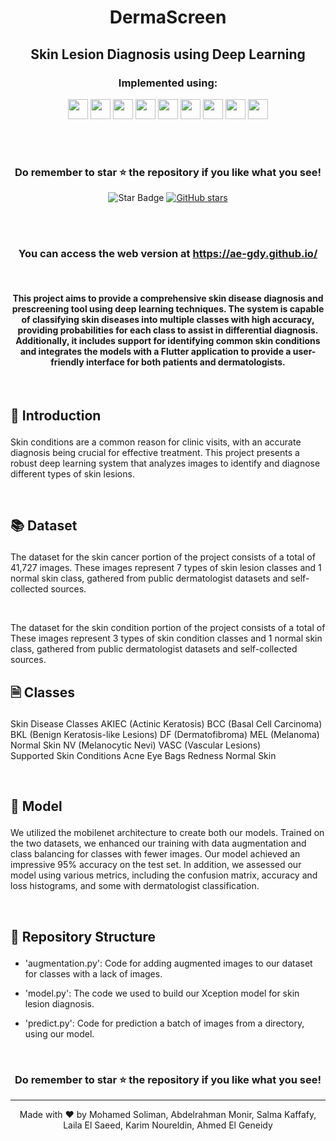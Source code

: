 #  <p align ="center" height="40px" width="40px"> DermaScreen </p>
##  <p align ="center" height="40px" width="40px"> Skin Lesion Diagnosis using Deep Learning </p>


### <p align ="center"> Implemented using: </p>
<p align ="center">
<a href="https://www.python.org/" target="_blank" rel="noreferrer">   <img src="https://upload.wikimedia.org/wikipedia/commons/thumb/c/c3/Python-logo-notext.svg/800px-Python-logo-notext.svg.png" width="32" height="32" /></a>
<a href="https://opencv.org/" target="_blank" rel="noreferrer">   <img src="https://opencv.org/wp-content/uploads/2022/05/logo.png" width="32" height="32" /></a>  
<a href="https://keras.io/" target="_blank" rel="noreferrer">   <img src="https://upload.wikimedia.org/wikipedia/commons/thumb/a/ae/Keras_logo.svg/1200px-Keras_logo.svg.png" width="32" height="32" /></a> 
<a href="https://www.tensorflow.org/" target="_blank" rel="noreferrer">   <img src="https://upload.wikimedia.org/wikipedia/commons/thumb/2/2d/Tensorflow_logo.svg/115px-Tensorflow_logo.svg.png?20170429160244" width="32" height="32" /></a> 
<a href="https://scikit-learn.org/stable/" target="_blank" rel="noreferrer">   <img src="https://e7.pngegg.com/pngimages/309/384/png-clipart-scikit-learn-python-computer-icons-scikit-machine-learning-learning-text-orange.png" width="32" height="32" /></a>  
<a href="https://numpy.org/" target="_blank" rel="noreferrer">   <img src="https://numpy.org/images/logo.svg" width="32" height="32" /></a>  
<a href="https://seaborn.pydata.org/" target="_blank" rel="noreferrer">   <img src="https://seaborn.pydata.org/_images/logo-tall-lightbg.svg" width="32" height="32" /></a> 
<a href="https://streamlit.io/" target="_blank" rel="noreferrer">   <img src="https://streamlit.io/images/brand/streamlit-mark-color.png" width="32" height="32" /></a> 
<a href="https://matplotlib.org/" target="_blank" rel="noreferrer">   <img src="https://upload.wikimedia.org/wikipedia/commons/thumb/0/01/Created_with_Matplotlib-logo.svg/2048px-Created_with_Matplotlib-logo.svg.png" width="32" height="32" /></a> 
</p>

<br><br>
### <p align ="center"> Do remember to star ⭐ the repository if you like what you see!</p>
<p align="center">
  <img src="https://img.shields.io/static/v1?label=%F0%9F%8C%9F&message=If%20Useful&style=style=flat&color=BC4E99" alt="Star Badge"/> 
  <a href="https://github.com/NadavIs56/Skin_Disease_AI/stargazers"><img alt="GitHub stars" src="https://img.shields.io/github/stars/NadavIs56/Skin_Disease_AI"></a>
</p>
<br><br>
           
###     <p align = "center"> You can access the web version at https://ae-gdy.github.io/ </p>

<br>

#### <p align = "center"> This project aims to provide a comprehensive skin disease diagnosis and prescreening tool using deep learning techniques. The system is capable of classifying skin diseases into multiple classes with high accuracy, providing probabilities for each class to assist in differential diagnosis. Additionally, it includes support for identifying common skin conditions and integrates the models with a Flutter application to provide a user-friendly interface for both patients and dermatologists. </p>

<br>

##     <p align = "left"> 🎯 Introduction </p>

Skin conditions are a common reason for clinic visits, with an accurate diagnosis being crucial for effective treatment. This project presents a robust deep learning system that analyzes images to identify and diagnose different types of skin lesions.

<br>

##     <p align = "left"> 📚 Dataset </p>
The dataset for the skin cancer portion of the project consists of a total of 41,727 images. These images represent 7 types of skin lesion classes and 1 normal skin class, gathered from public dermatologist datasets and self-collected sources.

<br>

The dataset for the skin condition portion of the project consists of a total of These images represent 3 types of skin condition classes and 1 normal skin class, gathered from public dermatologist datasets and self-collected sources.

## <p align = "left"> 🗎 Classes  </p>
Skin Disease Classes
AKIEC (Actinic Keratosis)
BCC (Basal Cell Carcinoma)
BKL (Benign Keratosis-like Lesions)
DF (Dermatofibroma)
MEL (Melanoma)
Normal Skin
NV (Melanocytic Nevi)
VASC (Vascular Lesions)
<br>
Supported Skin Conditions
Acne
Eye Bags
Redness
Normal Skin

<br> 

##     <p align = "left"> 🤖 Model </p>
We utilized the mobilenet architecture to create both our models. Trained on the two datasets, we enhanced our training with data augmentation and class balancing for classes with fewer images. Our model achieved an impressive 95% accuracy on the test set. In addition, we assessed our model using various metrics, including the confusion matrix, accuracy and loss histograms, and some with dermatologist classification.

<br>

##     <p align = "left"> 📂 Repository Structure </p>

 -  'augmentation.py': Code for adding augmented images to our dataset for classes with a lack of images.

 -  'model.py': The code we used to build our Xception model for skin lesion diagnosis.

 -  'predict.py': Code for prediction a batch of images from a directory, using our model. 

<br>

### <p align ="center"> Do remember to star ⭐ the repository if you like what you see!</p>

---


<div align="center">
  Made with ❤️ by Mohamed Soliman, Abdelrahman Monir, Salma Kaffafy, Laila El Saeed, Karim Noureldin, Ahmed El Geneidy </a>
</div>
